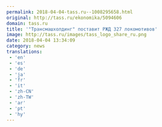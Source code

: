 ```yaml
---
permalink: 2018-04-04-tass.ru--1008295658.html
original: http://tass.ru/ekonomika/5094606
domain: tass.ru
title: '"Трансмашхолдинг" поставит РЖД 327 локомотивов'
image: http://tass.ru/images/tass_logo_share_ru.png
date: 2018-04-04 13:34:09
category: news
translations: 
 - 'en'
 - 'es'
 - 'de'
 - 'ja'
 - 'fr'
 - 'it'
 - 'zh-CN'
 - 'zh-TW'
 - 'ar'
 - 'pt'
 - 'hy'
---
```


